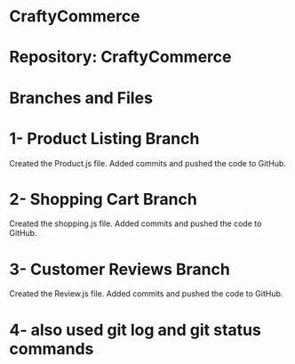 # CraftyCommerce

# Repository:  CraftyCommerce



# Branches and Files
# 1- Product Listing Branch
Created the Product.js file.
Added commits and pushed the code to GitHub.

# 2- Shopping Cart Branch
Created the shopping.js file.
Added commits and pushed the code to GitHub.

# 3- Customer Reviews Branch
Created the Review.js file.
Added commits and pushed the code to GitHub.

# 4- also used git log and git status commands
